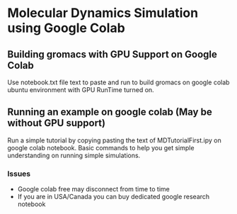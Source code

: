 # Molecular Dynamics Simulation using Google Colab
## Building gromacs with GPU Support on Google Colab

Use notebook.txt file text to paste and run to build gromacs on google colab ubuntu environment with GPU RunTime turned on.


## Running an example on google colab (May be without GPU support)

Run a simple tutorial by copying pasting the text of MDTutorialFirst.ipy on google colab notebook. Basic commands to help you get simple understanding on running simple simulations.

### Issues

* Google colab free may disconnect from time to time
* If you are in USA/Canada you can buy dedicated google research notebook 
